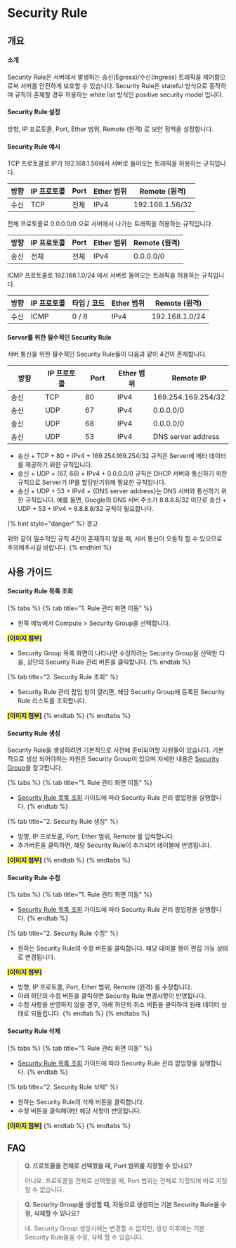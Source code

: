 # Security Rule

## 개요

#### 소개

Security Rule은 서버에서 발생하는 송신(Egress)/수신(Ingress) 트래픽을 제어함으로써 서버를 안전하게 보호할 수 있습니다. Security Rule은 stateful 방식으로 동작하며 규칙이 존재할 경우 허용하는 white list 방식인  positive security model 입니다.

#### Security Rule 설정

방향, IP 프로토콜, Port, Ether 범위, Remote (원격) 로 보안 정책을 설정합니다.&#x20;

#### Security Rule 예시

TCP 프로토콜로 IP가 192.168.1.56에서 서버로 들어오는 트래픽을 허용하는 규칙입니다.

| 방향 | IP 프로토콜 | Port | Ether 범위 | Remote (원격)     |
| -- | ------- | ---- | -------- | --------------- |
| 수신 | TCP     | 전체   | IPv4     | 192.168.1.56/32 |

전체 프로토콜로 0.0.0.0/0 으로 서버에서 나가는 트래픽을 허용하는 규칙입니다.

| 방향 | IP 프로토콜 | Port | Ether 범위 | Remote (원격) |
| -- | ------- | ---- | -------- | ----------- |
| 송신 | 전체      | 전체   | IPv4     | 0.0.0.0/0   |

ICMP 프로토콜로 192.168.1.0/24 에서 서버로 들어오는 트래픽을 허용하는 규칙입니다.

| 방향 | IP 프로토콜 | 타입 / 코드 | Ether 범위 | Remote (원격)    |
| -- | ------- | ------- | -------- | -------------- |
| 수신 | ICMP    | 0 / 8   | IPv4     | 192.168.1.0/24 |

#### Server를 위한 필수적인 Security Rule

서버 통신을 위한 필수적인 Security Rule들이 다음과 같이 4건이 존재합니다.&#x20;

<table><thead><tr><th width="151">방향</th><th width="153">IP 프로토콜</th><th width="104">Port</th><th width="111">Ether 범위</th><th>Remote IP</th></tr></thead><tbody><tr><td>송신</td><td>TCP</td><td>80</td><td>IPv4</td><td>169.254.169.254/32</td></tr><tr><td>송신</td><td>UDP</td><td>67</td><td>IPv4</td><td>0.0.0.0/0</td></tr><tr><td>송신</td><td>UDP</td><td>68</td><td>IPv4</td><td>0.0.0.0/0</td></tr><tr><td>송신</td><td>UDP</td><td>53</td><td>IPv4</td><td>DNS server address</td></tr></tbody></table>

* 송신 + TCP + 80 + IPv4 + 169.254.169.254/32 규칙은 Server에 메타 데이터를 제공하기 위한 규칙입니다.
* 송신 + UDP + (67, 68) + IPv4 + 0.0.0.0/0 규칙은 DHCP 서버와 통신하기 위한 규칙으로 Server가 IP를 할당받기위해 필요한 규칙입니다.
* 송신 + UDP + 53 + IPv4 + {DNS server address}는 DNS 서버와 통신하기 위한 규칙입니다.                   예를 들면, Google의 DNS 서버 주소가 8.8.8.8/32 이므로 송신 + UDP + 53 + IPv4 + 8.8.8.8/32 규칙이 필요합니다.

{% hint style="danger" %}
경고

위와 같이 필수적인 규칙 4건이 존재하지 않을 때, 서버 통신이 오동작 할 수 있으므로 주의해주시길 바랍니다.
{% endhint %}



## 사용 가이드

#### Security Rule 목록 조회

{% tabs %}
{% tab title="1. Rule 관리 화면 이동" %}
* 왼쪽 메뉴에서 Compute > Security Group을 선택합니다.

<mark style="color:blue;">**\[이미지 첨부]**</mark>

* Security Group 목록 화면이 나타나면 수정하려는 Security Group을 선택한 다음, 상단의 Security Rule 관리 버튼을 클릭합니다.
{% endtab %}

{% tab title="2. Security Rule 조회" %}
* Security Rule 관리 팝업 창이 열리면, 해당 Security Group에 등록된 Security Rule 리스트를 조회합니다.

<mark style="color:blue;">**\[이미지 첨부]**</mark>
{% endtab %}
{% endtabs %}



#### Security Rule 생성

Security Rule을 생성하려면 기본적으로 사전에 준비되어할 자원들이 있습니다. 기본적으로 생성 되어야하는 자원은 Security Group이 있으며 자세한 내용은 [Security Group](security-group.md)을 참고합니다.

{% tabs %}
{% tab title="1. Rule 관리 화면 이동" %}
* [Security Rule 목록 조회](security-rule.md#security-rule-2) 가이드에 따라 Security Rule 관리 팝업창을 실행합니다.
{% endtab %}

{% tab title="2. Security Rule 생성" %}
* 방향, IP 프로토콜, Port, Ether 범위, Remote 를 입력합니다.
* 추가버튼을 클릭하면, 해당 Security Rule이 추가되어 테이블에 반영됩니다.

<mark style="color:blue;">**\[이미지 첨부]**</mark>
{% endtab %}
{% endtabs %}



#### Security Rule 수정

{% tabs %}
{% tab title="1. Rule 관리 화면 이동" %}
* [Security Rule 목록 조회](security-rule.md#security-rule-2) 가이드에 따라 Security Rule 관리 팝업창을 실행합니다.
{% endtab %}

{% tab title="2. Security Rule 수정" %}
* 원하는 Security Rule의 수정 버튼을 클릭합니다. 해당 테이블 행이 편집 가능 상태로 변경됩니다.

<mark style="color:blue;">**\[이미지 첨부]**</mark>

* 방향, IP 프로토콜, Port, Ether 범위, Remote (원격) 를 수정합니다.
* 아래 하단의 수정 버튼을 클릭하면 Security Rule 변경사항이 반영됩니다.
* 수정 사항을 반영하지 않을 경우, 아래 하단의 취소 버튼을 클릭하여 원래 데이터 상태로 되돌립니다.
{% endtab %}
{% endtabs %}



#### Security Rule 삭제

{% tabs %}
{% tab title="1. Rule 관리 화면 이동" %}
* [Security Rule 목록 조회](security-rule.md#security-rule-2) 가이드에 따라 Security Rule 관리 팝업창을 실행합니다.
{% endtab %}

{% tab title="2. Security Rule 삭제" %}
* 원하는 Security Rule의 삭제 버튼을 클릭합니다.
* 수정 버튼을 클릭해야만 해당 사항이 반영됩니다.

<mark style="color:blue;">**\[이미지 첨부]**</mark>
{% endtab %}
{% endtabs %}



## FAQ

> **Q. 프로토콜을 전체로 선택했을 때, Port 범위를 지정할 수 있나요?**
>
> 아니요. 프로토콜을 전체로 선택했을 때, Port 범위는 전체로 지정되며 따로 지정할 수 없습니다.

> **Q. Security Group을 생성할 때, 자동으로 생성되는 기본 Security Rule을 수정, 삭제할 수 있나요?**
>
> 네. Security Group 생성시에는 변경할 수 없지만, 생성 이후에는 기본 Security Rule들을 수정, 삭제 할 수 있습니다.



